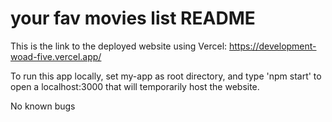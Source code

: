 # your fav movies list README

This is the link to the deployed website using Vercel: https://development-woad-five.vercel.app/

To run this app locally, set my-app as root directory, and type 'npm start' to open a localhost:3000 that will temporarily host the website.

No known bugs